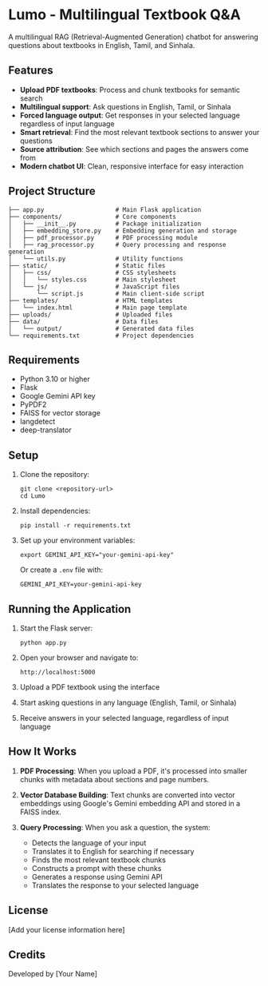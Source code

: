 # Lumo - Multilingual Textbook Q&A

A multilingual RAG (Retrieval-Augmented Generation) chatbot for answering questions about textbooks in English, Tamil, and Sinhala.

## Features

- **Upload PDF textbooks**: Process and chunk textbooks for semantic search
- **Multilingual support**: Ask questions in English, Tamil, or Sinhala
- **Forced language output**: Get responses in your selected language regardless of input language
- **Smart retrieval**: Find the most relevant textbook sections to answer your questions
- **Source attribution**: See which sections and pages the answers come from
- **Modern chatbot UI**: Clean, responsive interface for easy interaction

## Project Structure

```
├── app.py                    # Main Flask application
├── components/               # Core components
│   ├── __init__.py           # Package initialization
│   ├── embedding_store.py    # Embedding generation and storage
│   ├── pdf_processor.py      # PDF processing module
│   ├── rag_processor.py      # Query processing and response generation
│   └── utils.py              # Utility functions
├── static/                   # Static files
│   ├── css/                  # CSS stylesheets
│   │   └── styles.css        # Main stylesheet
│   └── js/                   # JavaScript files
│       └── script.js         # Main client-side script
├── templates/                # HTML templates
│   └── index.html            # Main page template
├── uploads/                  # Uploaded files
├── data/                     # Data files
│   └── output/               # Generated data files
└── requirements.txt          # Project dependencies
```

## Requirements

- Python 3.10 or higher
- Flask
- Google Gemini API key
- PyPDF2
- FAISS for vector storage
- langdetect
- deep-translator

## Setup

1. Clone the repository:

   ```
   git clone <repository-url>
   cd Lumo
   ```

2. Install dependencies:

   ```
   pip install -r requirements.txt
   ```

3. Set up your environment variables:
   ```
   export GEMINI_API_KEY="your-gemini-api-key"
   ```
   Or create a `.env` file with:
   ```
   GEMINI_API_KEY=your-gemini-api-key
   ```

## Running the Application

1. Start the Flask server:

   ```
   python app.py
   ```

2. Open your browser and navigate to:

   ```
   http://localhost:5000
   ```

3. Upload a PDF textbook using the interface

4. Start asking questions in any language (English, Tamil, or Sinhala)

5. Receive answers in your selected language, regardless of input language

## How It Works

1. **PDF Processing**: When you upload a PDF, it's processed into smaller chunks with metadata about sections and page numbers.

2. **Vector Database Building**: Text chunks are converted into vector embeddings using Google's Gemini embedding API and stored in a FAISS index.

3. **Query Processing**: When you ask a question, the system:
   - Detects the language of your input
   - Translates it to English for searching if necessary
   - Finds the most relevant textbook chunks
   - Constructs a prompt with these chunks
   - Generates a response using Gemini API
   - Translates the response to your selected language

## License

[Add your license information here]

## Credits

Developed by [Your Name]
